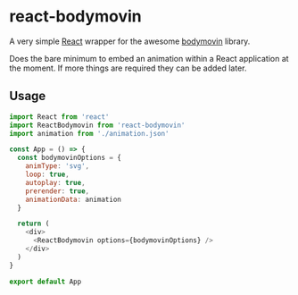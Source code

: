 # react-bodymovin

A very simple [React][] wrapper for the awesome [bodymovin][] library.

Does the bare minimum to embed an animation within a React application at the moment. If more things are required they can be added later.

## Usage

```js
import React from 'react'
import ReactBodymovin from 'react-bodymovin'
import animation from './animation.json'

const App = () => {
  const bodymovinOptions = {
    animType: 'svg',
    loop: true,
    autoplay: true,
    prerender: true,
    animationData: animation
  }

  return (
    <div>
      <ReactBodymovin options={bodymovinOptions} />
    </div>
  )
}

export default App
```

[react]: https://facebook.github.io/react/
[bodymovin]: https://github.com/bodymovin/bodymovin
